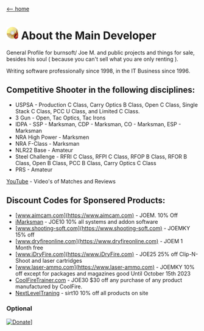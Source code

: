 [ <-- home](README.md)
# ![logo](img/BSLogo_32x32.png) About the Main Developer

General Profile for burnsoft/ Joe M. and public projects and things for sale, besides his soul ( because you can't sell what you are only renting ).

Writing software professionally since 1998, in the IT Business since 1996. 

## Competitive Shooter in the following disciplines:

* USPSA - Production C Class, Carry Optics B Class, Open C Class, Single Stack C Class, PCC U Class, and Limited C Class.
* 3 Gun - Open, Tac Optics, Tac Irons
* IDPA - SSP - Marksman, CDP - Marksman, CO - Marksman, ESP - Marksman
* NRA High Power - Marksmen
* NRA F-Class - Marksman
* NLR22 Base - Amateur
* Steel Challenge - RFRI C Class, RFPI C Class, RFOP B Class, RFOR B Class, Open B Class, PCC B Class, Carry Optics C Class
* PRS - Amateur


[YouTube](http://jm.myguncollection.net) - Video's of Matches and Reviews


## Discount Codes for Sponsered Products:

* [www.aimcam.com](https://www.aimcam.com) - JOEM. 10% Off
* [iMarksman](https://shop.imarksman.com?sca_ref=5436689.9SY6P4XwZx) - JOE10  10% all systems and addon software
* [www.shooting-soft.com](https://www.shooting-soft.com) - JOEMKY  15% off 
* [www.dryfireonline.com](https://www.dryfireonline.com) - JOEM   1 Month free  
* [www.iDryFire.com](https://www.iDryFire.com) - JOE25    25% off Clip-N-Shoot and laser cartridges
* [www.laser-ammo.com](https://www.laser-ammo.com) - JOEMKY   10% off except for packages and magazines good Until October 15th 2023
* [CoolFireTrainer.com](https://coolfiretrainer.com) - JOE30   $30 off any purchase of any product manufactured by CoolFire.
* [NextLevelTraning](http://www.nextleveltraining.com/) - sirt10  10% off all products on site



### Optional

[![Donate](https://www.paypalobjects.com/en_US/i/btn/btn_donateCC_LG.gif)](https://www.paypal.com/cgi-bin/webscr?cmd=_s-xclick&hosted_button_id=JSW8XEMQVH4BE)]
